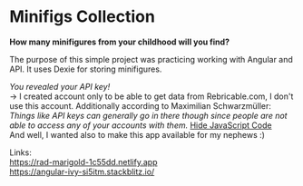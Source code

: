 # Minifigs Collection

**How many minifigures from your childhood will you find?**

The purpose of this simple project was practicing working with Angular and API. It uses Dexie for storing minifigures.

*You revealed your API key!*  
-> I created account only to be able to get data from Rebricable.com, I don't use this account. Additionally according to Maximilian Schwarzmüller:
*Things like API keys can generally go in there though since people are not able to access any of your accounts with them.* [Hide JavaScript Code](https://academind.com/tutorials/hide-javascript-code)  
And well, I wanted also to make this app available for my nephews :)

Links:  
https://rad-marigold-1c55dd.netlify.app  
https://angular-ivy-si5itm.stackblitz.io/
